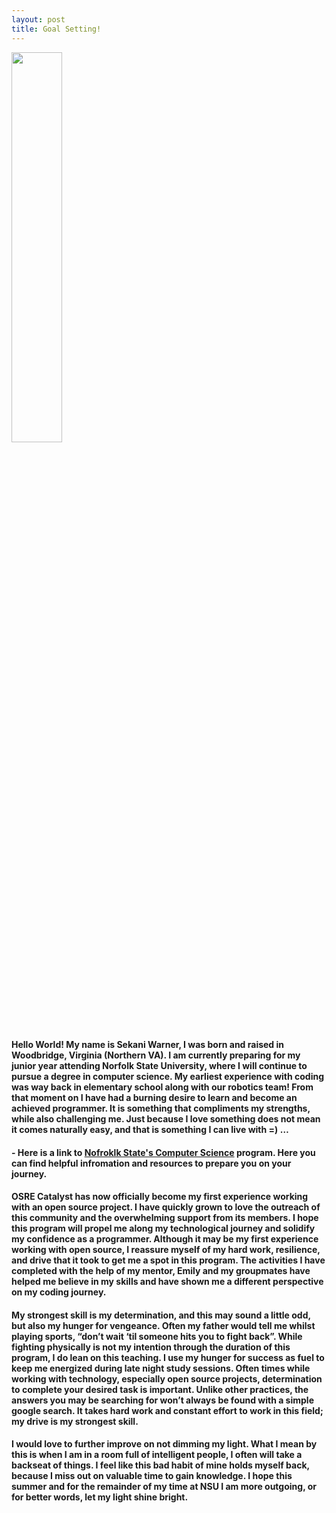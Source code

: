 ```yaml
---
layout: post
title: Goal Setting!
---
```

<img src="https://github.com/snwarner22/snwarner22.github.ioOLD/assets/137221902/bef0b49a-3e4b-4023-b3ea-962cba3f7f6c" width= "40%"/>

#### Hello World! My name is Sekani Warner, I was born and raised in Woodbridge, Virginia (Northern VA). I am currently preparing for my junior year attending Norfolk State University, where I will continue to pursue a degree in computer science. My earliest experience with coding was way back in elementary school along with our robotics team! From that moment on I have had a burning desire to learn and become an achieved programmer. It is something that compliments my strengths, while also challenging me. Just because I love something does not mean it comes naturally easy, and that is something I can live with =) … 

#### - Here is a link to [Nofroklk State's Computer Science](https://www.nsu.edu/cs/bs-computer-science) program. Here you can find helpful infromation and resources to prepare you on your journey.

#### OSRE Catalyst has now officially become my first experience working with an open source project. I have quickly grown to love the outreach of this community and the overwhelming support from its members. I hope this program will propel me along my technological journey and solidify my confidence as a programmer. Although it may be my first experience working with open source, I reassure myself  of my hard work, resilience, and drive that it took to get me a spot in this program. The activities I have completed with the help of my mentor, Emily and my groupmates have helped me believe in my skills and have shown me a different perspective on my coding journey.

#### My strongest skill is my determination, and this may sound a little odd, but also my hunger for vengeance. Often my father would tell me whilst playing sports, “don’t wait ‘til someone hits you to fight back”. While fighting physically is not my intention through the duration of this program, I do lean on this teaching. I use my hunger for success as fuel to keep me energized during late night study sessions. Often times while working with technology, especially open source projects, determination to complete your desired task is important. Unlike other practices, the answers you may be searching for won’t always be found with a simple google search. It takes hard work and constant effort to work in this field; my drive is my strongest skill.

#### I would love to further improve on not dimming my light. What I mean by this is when I am in a room full of intelligent people, I often will take a backseat of things. I feel like this bad habit of mine holds myself back, because I miss out on valuable time to gain knowledge. I hope this summer and for the remainder of my time at NSU I am more outgoing, or for better words, let my light shine bright.
